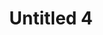 ---
layout: individual_work_layout
categories: drawing
title: Untitled 4
production_date: "2019"
materials: Risograph prints in staple bound book
dimensions: 6" x 8.5"
image: https://ucarecdn.com/c82bb4ba-f220-4ca3-a424-a0566686acf3/-/preview/313x506/
---